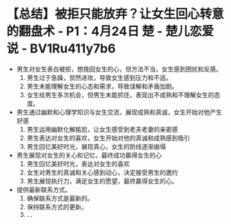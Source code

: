 # 【总结】被拒只能放弃？让女生回心转意的翻盘术 - P1：4月24日 楚 - 楚儿恋爱说 - BV1Ru411y7b6

-   男生对女生表白被拒，想挽回女生的心，但方法不当，女生感到困扰和反感。
    1.  男生过于急躁，贸然进攻，导致女生感到压力和不适。
    2.  男生未能理解女生的心态和需求，导致误解和矛盾加剧。
    3.  女生给男生多次机会，但男生未能抓住，表现出不成熟和不理解女生的态度。
-   男生通过幽默和心理学知识与女生交流，展现成熟和真诚，女生开始对他产生好感
    1.  男生运用幽默化解尴尬，让女生感受到老夫老妻的亲密感
    2.  男生表达对女生的喜欢，女生开始对他的真诚和成熟感到吸引
    3.  男生回忆美好时光，展现真心，女生的防线逐渐崩塌
-   男生展现对女生的关心和记忆，最终成功赢得女生的心
    1.  男生回忆美好时光，表达对女生的喜欢
    2.  女生对男生的真诚和关心感到动心，决定接受男生的邀约
    3.  男生展现执行力，满足女生的愿望，最终赢得女生的心。
-   提供最新联系方式。 
    1.  确保联系方式是最新的。
    2.  保持联系方式的更新。
    3.  ...